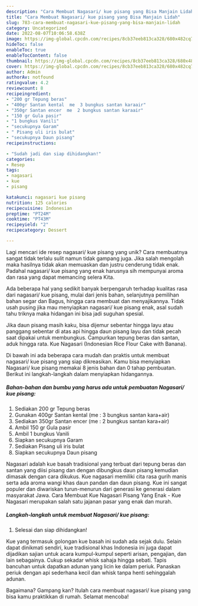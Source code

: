 ```yaml
---
description: "Cara Membuat Nagasari/ kue pisang yang Bisa Manjain Lidah"
title: "Cara Membuat Nagasari/ kue pisang yang Bisa Manjain Lidah"
slug: 783-cara-membuat-nagasari-kue-pisang-yang-bisa-manjain-lidah
category: Uncategorized
date: 2022-08-07T10:06:58.638Z
image: https://img-global.cpcdn.com/recipes/8cb37eeb813ca328/680x482cq70/nagasari-kue-pisang-foto-resep-utama.jpg
hideToc: false
enableToc: true
enableTocContent: false
thumbnail: https://img-global.cpcdn.com/recipes/8cb37eeb813ca328/680x482cq70/nagasari-kue-pisang-foto-resep-utama.jpg
cover: https://img-global.cpcdn.com/recipes/8cb37eeb813ca328/680x482cq70/nagasari-kue-pisang-foto-resep-utama.jpg
author: Admin
authorAv: notfound
ratingvalue: 4.2
reviewcount: 8
recipeingredient:
- "200 gr Tepung beras"
- "400gr Santan kental  me  3 bungkus santan karaair"
- "350gr Santan encer  me  2 bungkus santan karaair"
- "150 gr Gula pasir"
- "1 bungkus Vanili"
- "secukupnya Garam"
- " Pisang uli iris bulat"
- "secukupnya Daun pisang"
recipeinstructions:

- "Sudah jadi dan siap dihidangkan!"
categories:
- Resep
tags:
- nagasari
- kue
- pisang

katakunci: nagasari kue pisang 
nutrition: 125 calories
recipecuisine: Indonesian
preptime: "PT24M"
cooktime: "PT43M"
recipeyield: "2"
recipecategory: Dessert

---
```





Lagi mencari ide resep nagasari/ kue pisang yang unik? Cara membuatnya sangat tidak terlalu sulit namun tidak gampang juga. Jika salah mengolah maka hasilnya tidak akan memuaskan dan justru cenderung tidak enak. Padahal nagasari/ kue pisang yang enak harusnya sih mempunyai aroma dan rasa yang dapat memancing selera Kita.





Ada beberapa hal yang sedikit banyak berpengaruh terhadap kualitas rasa dari nagasari/ kue pisang, mulai dari jenis bahan, selanjutnya pemilihan bahan segar dan Bagus, hingga cara membuat dan menyajikannya. Tidak usah pusing jika mau menyiapkan nagasari/ kue pisang enak,      asal sudah tahu triknya maka hidangan ini bisa jadi suguhan spesial.














Jika daun pisang masih kaku, bisa dijemur sebentar hingga layu atau panggang sebentar di atas api hingga daun pisang layu dan tidak pecah saat dipakai untuk membungkus. Campurkan tepung beras dan santan, aduk hingga rata. Kue Nagasari (Indonesian Rice Flour Cake with Banana).






Di bawah ini ada beberapa cara mudah dan praktis untuk membuat nagasari/ kue pisang yang siap dikreasikan. Kamu bisa menyiapkan Nagasari/ kue pisang memakai 8 jenis bahan dan 0 tahap pembuatan. Berikut ini langkah-langkah dalam menyiapkan hidangannya.

<!--inarticleads1-->

##### Bahan-bahan dan bumbu yang harus ada untuk pembuatan Nagasari/ kue pisang:

1. Sediakan 200 gr Tepung beras
1. Gunakan 400gr Santan kental  (me : 3 bungkus santan kara+air)
1. Sediakan 350gr Santan encer  (me : 2 bungkus santan kara+air)
1. Ambil 150 gr Gula pasir
1. Ambil 1 bungkus Vanili
1. Siapkan secukupnya Garam
1. Sediakan  Pisang uli iris bulat
1. Siapkan secukupnya Daun pisang


Nagasari adalah kue basah tradisional yang terbuat dari tepung beras dan santan yang diisi pisang dan dengan dibungkus daun pisang kemudian dimasak dengan cara dikukus. Kue nagasari memiliki cita rasa gurih manis serta ada aroma wangi khas daun pandan dan daun pisang. Kue ini sangat populer dan diwariskan turun-menurun dari generasi ke generasi dalam masyarakat Jawa. Cara Membuat Kue Nagasari Pisang Yang Enak - Kue Nagasari merupakan salah satu jajanan pasar yang enak dan murah. 

<!--inarticleads2-->

##### Langkah-langkah untuk membuat Nagasari/ kue pisang:


1. Selesai dan siap dihidangkan!

Kue yang termasuk golongan kue basah ini sudah ada sejak dulu. Selain dapat dinikmati sendiri, kue tradisional khas Indonesia ini juga dapat dijadikan sajian untuk acara kumpul-kumpul seperti arisan, pengajian, dan lain sebagainya. Cukup sekadar whisk sahaja hingga sebati. Tapis bancuhan untuk dapatkan adunan yang licin ke dalam periuk. Panaskan periuk dengan api sederhana kecil dan whisk tanpa henti sehinggalah adunan. 

Bagaimana? Gampang kan? Itulah cara membuat nagasari/ kue pisang yang bisa kamu praktikkan di rumah. Selamat mencoba!
